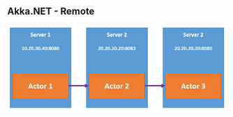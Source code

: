 ## Akka.NET - Remote

![Actor persistence](/content/patterns/modern/actor-model/akka/actor-remote/remote-servers.png)
